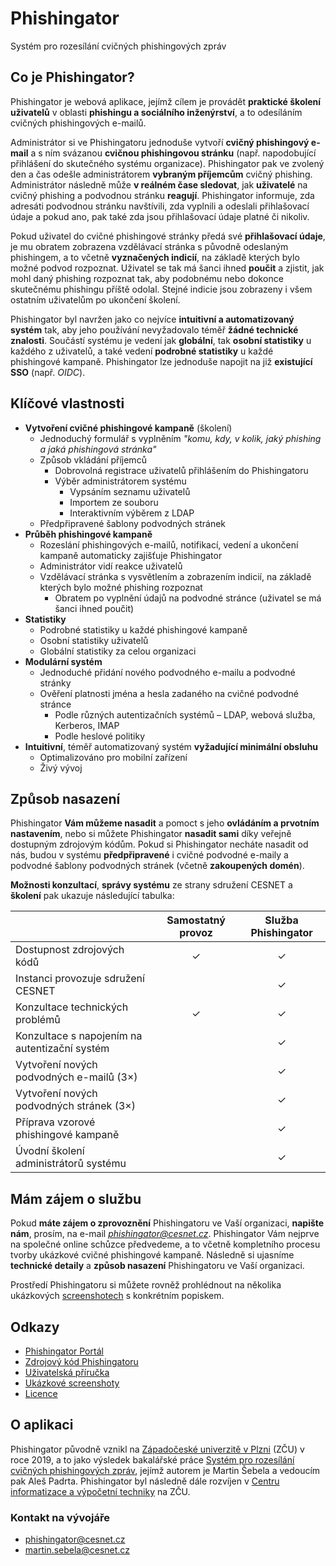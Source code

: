 # Phishingator

Systém pro rozesílání cvičných phishingových zpráv



## Co je Phishingator?

Phishingator je webová aplikace, jejímž cílem je provádět **praktické školení uživatelů** v oblasti **phishingu a sociálního inženýrství**, a to odesíláním cvičných phishingových e-mailů.

Administrátor si ve Phishingatoru jednoduše vytvoří **cvičný phishingový e-mail** a s ním svázanou **cvičnou phishingovou stránku** (např. napodobující přihlášení do skutečného systému organizace). Phishingator pak ve zvolený den a čas odešle administrátorem **vybraným příjemcům** cvičný phishing. Administrátor následně může **v reálném čase sledovat**, jak **uživatelé** na cvičný phishing a podvodnou stránku **reagují**. Phishingator informuje, zda adresáti podvodnou stránku navštívili, zda vyplnili a odeslali přihlašovací údaje a pokud ano, pak také zda jsou přihlašovací údaje platné či nikoliv.

Pokud uživatel do cvičné phishingové stránky předá své **přihlašovací údaje**, je mu obratem zobrazena vzdělávací stránka s původně odeslaným phishingem, a to včetně **vyznačených indicií**, na základě kterých bylo možné podvod rozpoznat. Uživatel se tak má šanci ihned **poučit** a zjistit, jak mohl daný phishing rozpoznat tak, aby podobnému nebo dokonce skutečnému phishingu příště odolal. Stejné indicie jsou zobrazeny i všem ostatním uživatelům po ukončení školení.

Phishingator byl navržen jako co nejvíce **intuitivní a automatizovaný systém** tak, aby jeho používání nevyžadovalo téměř **žádné technické znalosti**. Součástí systému je vedení jak **globální**, tak **osobní statistiky** u každého z uživatelů, a také vedení **podrobné statistiky** u každé phishingové kampaně. Phishingator lze jednoduše napojit na již **existující SSO** (např. *OIDC*).



## Klíčové vlastnosti

- **Vytvoření cvičné phishingové kampaně** (školení)
  - Jednoduchý formulář s vyplněním *"komu, kdy, v kolik, jaký phishing a jaká phishingová stránka"*
  - Způsob vkládání příjemců
    - Dobrovolná registrace uživatelů přihlášením do Phishingatoru
    - Výběr administrátorem systému
      - Vypsáním seznamu uživatelů
      - Importem ze souboru
      - Interaktivním výběrem z LDAP
  - Předpřipravené šablony podvodných stránek
- **Průběh phishingové kampaně**
  - Rozeslání phishingových e-mailů, notifikací, vedení a ukončení kampaně automaticky zajišťuje Phishingator
  - Administrátor vidí reakce uživatelů
  - Vzdělávací stránka s vysvětlením a zobrazením indicií, na základě kterých bylo možné phishing rozpoznat
    - Obratem po vyplnění údajů na podvodné stránce (uživatel se má šanci ihned poučit)
- **Statistiky**
  - Podrobné statistiky u každé phishingové kampaně
  - Osobní statistiky uživatelů
  - Globální statistiky za celou organizaci
- **Modulární systém**
  - Jednoduché přidání nového podvodného e-mailu a podvodné stránky
  - Ověření platnosti jména a hesla zadaného na cvičné podvodné stránce
    - Podle různých autentizačních systémů – LDAP, webová služba, Kerberos, IMAP
    - Podle heslové politiky
- **Intuitivní**, téměř automatizovaný systém **vyžadující minimální obsluhu**
  - Optimalizováno pro mobilní zařízení
  - Živý vývoj



## Způsob nasazení

Phishingator **Vám můžeme nasadit** a pomoct s jeho **ovládáním a prvotním nastavením**, nebo si můžete Phishingator **nasadit sami** díky veřejně dostupným zdrojovým kódům. Pokud si Phishingator necháte nasadit od nás, budou v systému **předpřipravené** i cvičné podvodné e-maily a podvodné šablony podvodných stránek (včetně **zakoupených domén**).

**Možnosti konzultací**, **správy systému** ze strany sdružení CESNET a **školení** pak ukazuje následující tabulka:


|                                                | Samostatný provoz | Služba Phishingator |
|------------------------------------------------|:-----------------:|:-------------------:|
| Dostupnost zdrojových kódů                     |     &#10003;      |      &#10003;       |
| Instanci provozuje sdružení CESNET             |                   |      &#10003;       |
| Konzultace technických problémů                |     &#10003;      |      &#10003;       |
| Konzultace s napojením na autentizační systém  |                   |      &#10003;       |
| Vytvoření nových podvodných e-mailů (3&times;) |                   |      &#10003;       |
| Vytvoření nových podvodných stránek (3&times;) |                   |      &#10003;       |
| Příprava vzorové phishingové kampaně           |                   |      &#10003;       |
| Úvodní školení administrátorů systému          |                   |      &#10003;       |



## Mám zájem o službu

Pokud **máte zájem o zprovoznění** Phishingatoru ve Vaší organizaci, **napište nám**, prosím, na e-mail *phishingator@cesnet.cz*. Phishingator Vám nejprve na společné online schůzce předvedeme, a to včetně kompletního procesu tvorby ukázkové cvičné phishingové kampaně. Následně si ujasníme **technické detaily** a **způsob nasazení** Phishingatoru ve Vaší organizaci.

Prostředí Phishingatoru si můžete rovněž prohlédnout na několika ukázkových [screenshotech](SCREENSHOTS.md) s konkrétním popiskem.



## Odkazy

- [Phishingator Portál](https://phishingator.cesnet.cz)
- [Zdrojový kód Phishingatoru](/src)
- [Uživatelská příručka](MANUAL.md)
- [Ukázkové screenshoty](SCREENSHOTS.md)
- [Licence](LICENSE.md)



## O aplikaci

Phishingator původně vznikl na [Západočeské univerzitě v Plzni](https://www.zcu.cz) (ZČU) v roce 2019, a to jako výsledek bakalářské práce [Systém pro rozesílání cvičných phishingových zpráv](https://theses.cz/id/0kk18p/), jejímž autorem je Martin Šebela a vedoucím pak Aleš Padrta. Phishingator byl následně dále rozvíjen v [Centru informatizace a výpočetní techniky](https://civ.zcu.cz) na ZČU.


### Kontakt na vývojáře

- phishingator@cesnet.cz
- martin.sebela@cesnet.cz